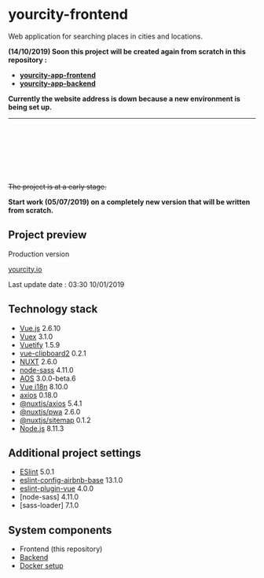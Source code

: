 # yourcity-frontend

Web application for searching places in cities and locations.


**(14/10/2019) Soon this project will be created again from scratch in this repository :**
- [**yourcity-app-frontend**](https://github.com/jakubgania/yourcity-app-frontend)
- [**yourcity-app-backend**](https://github.com/jakubgania/yourcity-app-backend)

**Currently the website address is down because a new environment is being set up.**

***

<br/><br/>
<br/><br/>
<br/><br/>

~~The project is at a early stage.~~

>  

**Start work (05/07/2019) on a completely new version that will be written from scratch.**

## Project preview

Production version

[yourcity.io](https://yourcity.io)

Last update date : 03:30 10/01/2019

## Technology stack

- [Vue.js](https://vuejs.org/) 2.6.10
- [Vuex](https://github.com/vuejs/vuex) 3.1.0
- [Vuetify](https://vuetifyjs.com/) 1.5.9
- [vue-clipboard2](https://github.com/Inndy/vue-clipboard2) 0.2.1
- [NUXT](https://nuxtjs.org/) 2.6.0
- [node-sass](https://github.com/sass/node-sass) 4.11.0
- [AOS](https://michalsnik.github.io/aos/) 3.0.0-beta.6
- [Vue i18n](https://kazupon.github.io/vue-i18n/) 8.10.0
- [axios](https://github.com/axios/axios) 0.18.0
- [@nuxtjs/axios](https://github.com/nuxt-community/axios-module) 5.4.1
- [@nuxtjs/pwa](https://pwa.nuxtjs.org/) 2.6.0
- [@nuxtjs/sitemap](https://github.com/nuxt-community/sitemap-module) 0.1.2
- [Node.js](https://nodejs.org/en/) 8.11.3

## Additional project settings

- [ESlint](https://eslint.org/) 5.0.1
- [eslint-config-airbnb-base](https://github.com/airbnb/javascript/tree/master/packages/eslint-config-airbnb-base) 13.1.0
- [eslint-plugin-vue](https://github.com/vuejs/eslint-plugin-vue) 4.0.0
- [node-sass] 4.11.0
- [sass-loader] 7.1.0

## System components

- Frontend (this repository)
- [Backend](https://github.com/jakubgania/yourcity-backend-laravel)
- [Docker setup](https://github.com/jakubgania/yourcity-docker-setup)
